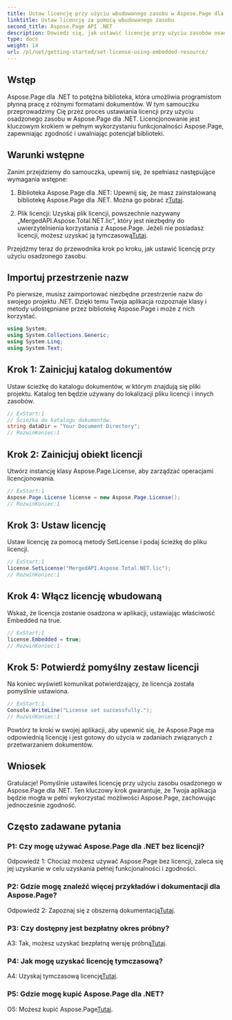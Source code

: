 ```yaml
---
title: Ustaw licencję przy użyciu wbudowanego zasobu w Aspose.Page dla .NET
linktitle: Ustaw licencję za pomocą wbudowanego zasobu
second_title: Aspose.Page API .NET
description: Dowiedz się, jak ustawić licencję przy użyciu zasobów osadzonych w Aspose.Page dla .NET. Zapewnij zgodność i odblokuj pełny potencjał przetwarzania dokumentów.
type: docs
weight: 14
url: /pl/net/getting-started/set-license-using-embedded-resource/
---
```

## Wstęp

Aspose.Page dla .NET to potężna biblioteka, która umożliwia programistom płynną pracę z różnymi formatami dokumentów. W tym samouczku przeprowadzimy Cię przez proces ustawiania licencji przy użyciu osadzonego zasobu w Aspose.Page dla .NET. Licencjonowanie jest kluczowym krokiem w pełnym wykorzystaniu funkcjonalności Aspose.Page, zapewniając zgodność i uwalniając potencjał biblioteki.

## Warunki wstępne

Zanim przejdziemy do samouczka, upewnij się, że spełniasz następujące wymagania wstępne:

1. Biblioteka Aspose.Page dla .NET: Upewnij się, że masz zainstalowaną bibliotekę Aspose.Page dla .NET. Można go pobrać z[Tutaj](https://releases.aspose.com/page/net/).

2.  Plik licencji: Uzyskaj plik licencji, powszechnie nazywany „MergedAPI.Aspose.Total.NET.lic”, który jest niezbędny do uwierzytelnienia korzystania z Aspose.Page. Jeżeli nie posiadasz licencji, możesz uzyskać ją tymczasową[Tutaj](https://purchase.aspose.com/temporary-license/).

Przejdźmy teraz do przewodnika krok po kroku, jak ustawić licencję przy użyciu osadzonego zasobu.

## Importuj przestrzenie nazw

Po pierwsze, musisz zaimportować niezbędne przestrzenie nazw do swojego projektu .NET. Dzięki temu Twoja aplikacja rozpoznaje klasy i metody udostępniane przez bibliotekę Aspose.Page i może z nich korzystać.

```csharp
using System;
using System.Collections.Generic;
using System.Linq;
using System.Text;
```

## Krok 1: Zainicjuj katalog dokumentów

Ustaw ścieżkę do katalogu dokumentów, w którym znajdują się pliki projektu. Katalog ten będzie używany do lokalizacji pliku licencji i innych zasobów.

```csharp
// ExStart:1
// Ścieżka do katalogu dokumentów.
string dataDir = "Your Document Directory";
// RozwińKoniec:1
```

## Krok 2: Zainicjuj obiekt licencji

Utwórz instancję klasy Aspose.Page.License, aby zarządzać operacjami licencjonowania.

```csharp
// ExStart:1
Aspose.Page.License license = new Aspose.Page.License();
// RozwińKoniec:1
```

## Krok 3: Ustaw licencję

Ustaw licencję za pomocą metody SetLicense i podaj ścieżkę do pliku licencji.

```csharp
// ExStart:1
license.SetLicense("MergedAPI.Aspose.Total.NET.lic");
// RozwińKoniec:1
```

## Krok 4: Włącz licencję wbudowaną

Wskaż, że licencja zostanie osadzona w aplikacji, ustawiając właściwość Embedded na true.

```csharp
// ExStart:1
license.Embedded = true;
// RozwińKoniec:1
```

## Krok 5: Potwierdź pomyślny zestaw licencji

Na koniec wyświetl komunikat potwierdzający, że licencja została pomyślnie ustawiona.

```csharp
// ExStart:1
Console.WriteLine("License set successfully.");
// RozwińKoniec:1
```

Powtórz te kroki w swojej aplikacji, aby upewnić się, że Aspose.Page ma odpowiednią licencję i jest gotowy do użycia w zadaniach związanych z przetwarzaniem dokumentów.

## Wniosek

Gratulacje! Pomyślnie ustawiłeś licencję przy użyciu zasobu osadzonego w Aspose.Page dla .NET. Ten kluczowy krok gwarantuje, że Twoja aplikacja będzie mogła w pełni wykorzystać możliwości Aspose.Page, zachowując jednocześnie zgodność.

## Często zadawane pytania

### P1: Czy mogę używać Aspose.Page dla .NET bez licencji?

Odpowiedź 1: Chociaż możesz używać Aspose.Page bez licencji, zaleca się jej uzyskanie w celu uzyskania pełnej funkcjonalności i zgodności.

### P2: Gdzie mogę znaleźć więcej przykładów i dokumentacji dla Aspose.Page?

 Odpowiedź 2: Zapoznaj się z obszerną dokumentacją[Tutaj](https://reference.aspose.com/page/net/).

### P3: Czy dostępny jest bezpłatny okres próbny?

 A3: Tak, możesz uzyskać bezpłatną wersję próbną[Tutaj](https://releases.aspose.com/).

### P4: Jak mogę uzyskać licencję tymczasową?

 A4: Uzyskaj tymczasową licencję[Tutaj](https://purchase.aspose.com/temporary-license/).

### P5: Gdzie mogę kupić Aspose.Page dla .NET?

 O5: Możesz kupić Aspose.Page[Tutaj](https://purchase.aspose.com/buy).